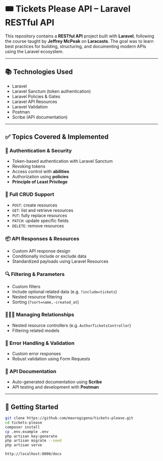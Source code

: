 # 🎟️ Tickets Please API – Laravel RESTful API

This repository contains a **RESTful API** project built with **Laravel**, following the course taught by **Jeffrey McPeak** on **Laracasts**. The goal was to learn best practices for building, structuring, and documenting modern APIs using the Laravel ecosystem.

---

## 📚 Technologies Used

- Laravel
- Laravel Sanctum (token authentication)
- Laravel Policies & Gates
- Laravel API Resources
- Laravel Validation
- Postman
- Scribe (API documentation)

---

## ✅ Topics Covered & Implemented

### 🔐 Authentication & Security
- Token-based authentication with Laravel Sanctum
- Revoking tokens
- Access control with **abilities**
- Authorization using **policies**
- **Principle of Least Privilege**

### 🔄 Full CRUD Support
- `POST`: create resources
- `GET`: list and retrieve resources
- `PUT`: fully replace resources
- `PATCH`: update specific fields
- `DELETE`: remove resources

### 📦 API Responses & Resources
- Custom API response design
- Conditionally include or exclude data
- Standardized payloads using Laravel Resources

### 🔍 Filtering & Parameters
- Custom filters
- Include optional related data (e.g. `?include=tickets`)
- Nested resource filtering
- Sorting (`?sort=name,-created_at`)

### 🧑‍🤝‍🧑 Managing Relationships
- Nested resource controllers (e.g. `AuthorTicketsController`)
- Filtering related models

### 🧪 Error Handling & Validation
- Custom error responses
- Robust validation using Form Requests

### 📄 API Documentation
- Auto-generated documentation using **Scribe**
- API testing and development with **Postman**

---

## 🚀 Getting Started

```bash
git clone https://github.com/maurogigena/tickets-please.git
cd tickets-please
composer install
cp .env.example .env
php artisan key:generate
php artisan migrate --seed
php artisan serve

http://localhost:8000/docs

